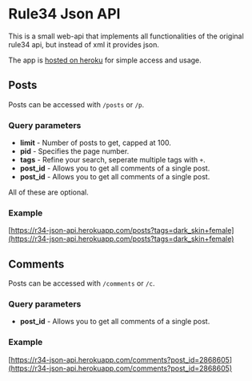 # Rule34 Json API
This is a small web-api that implements all functionalities of the original rule34 api, but instead of xml it provides json.

The app is [hosted on heroku](https://r34-json-api.herokuapp.com) for simple access and usage.

## Posts
Posts can be accessed with ```/posts``` or ```/p```.
### Query parameters
* **limit** - Number of posts to get, capped at 100.
* **pid** - Specifies the page number.
* **tags** - Refine your search, seperate multiple tags with ```+```.
* **post_id** - Allows you to get all comments of a single post.
* **post_id** - Allows you to get all comments of a single post.

All of these are optional.

### Example
[https://r34-json-api.herokuapp.com/posts?tags=dark_skin+female](https://r34-json-api.herokuapp.com/posts?tags=dark_skin+female)

## Comments
Posts can be accessed with ```/comments``` or ```/c```.
### Query parameters
* **post_id** - Allows you to get all comments of a single post.

### Example
[https://r34-json-api.herokuapp.com/comments?post_id=2868605](https://r34-json-api.herokuapp.com/comments?post_id=2868605)